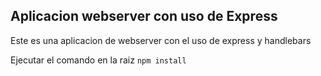 ## Aplicacion webserver con uso de Express


Este es una aplicacion de webserver con el uso de express y handlebars

Ejecutar el comando en la raiz
``
npm install
``